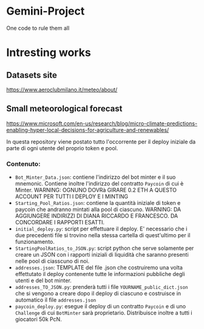 # Gemini-Project
One code to rule them all


# Intresting works
## Datasets site
https://www.aeroclubmilano.it/meteo/about/

## Small meteorological forecast
https://www.microsoft.com/en-us/research/blog/micro-climate-predictions-enabling-hyper-local-decisions-for-agriculture-and-renewables/


In questa repository viene postato tutto l'occorrente per il deploy iniziale da parte di ogni utente del proprio token e pool.

### Contenuto:

- `Bot_Minter_Data.json`: contiene l'indirizzo del bot minter e il suo mnemonic. Contiene inoltre l'indirizzo del contratto `Paycoin` di cui è Minter. WARNING: OGNUNO DOVRà GIRARE 0.2 ETH A QUESTO ACCOUNT PER TUTTI I DEPLOY E I MINTING
- `Starting_Pool_Ratios.json`: contiene la quantità iniziale di token e paycoin che andranno mintati alla pool di ciascuno. WARNING: DA AGGIUNGERE INDIRIZZI DI DIANA RICCARDO E FRANCESCO. DA CONCORDARE I RAPPORTI ESATTI.
- `initial_deploy.py`: script per effettuare il deploy. E' necessario che i due precedenti file si trovino nella stessa cartella di quest'ultimo per il funzionamento.
- `StartingPoolRatios_to_JSON.py`: script python che serve solamente per creare un JSON con i rapporti iniziali di liquidità che saranno presenti nelle pool di ciasscuno di noi.
- `addresses.json`: TEMPLATE del file .json che costruiremo una volta effettutato il deploy contenente tutte le informazioni pubbliche degli utenti e del bot minter.
- `addresses_TO_JSON.py`: prenderà tutti i file `YOURNAME_public_dict.json` che si vengono a creare dopo il deploy di ciascuno e costruisce in automatico il file `addresses.json`
- `paycoin_deploy.py`: esegue il deploy di un contratto `Paycoin` e di uno `Challenge` di cui `BotMinter` sarà proprietario. Distribuisce inoltre a tutti i giocatori 50k PcN.
